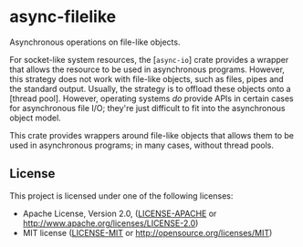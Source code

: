 # async-filelike

Asynchronous operations on file-like objects.

For socket-like system resources, the [`async-io`] crate provides a wrapper that allows the resource to be used in asynchronous programs. However, this strategy does not work with file-like objects, such as files, pipes and the standard output. Usually, the strategy is to offload these objects onto a [thread pool]. However, operating systems *do* provide APIs in certain cases for asynchronous file I/O; they're just difficult to fit into the asynchronous object model. 

This crate provides wrappers around file-like objects that allows them to be used in asynchronous programs; in many cases, without thread pools.

## License

This project is licensed under one of the following licenses:

  * Apache License, Version 2.0, ([LICENSE-APACHE](LICENSE-APACHE) or
    http://www.apache.org/licenses/LICENSE-2.0)
  * MIT license ([LICENSE-MIT](LICENSE-MIT) or
    http://opensource.org/licenses/MIT)

